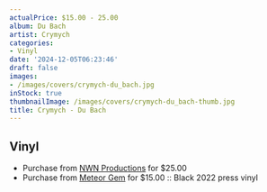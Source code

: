 ```yaml
---
actualPrice: $15.00 - 25.00
album: Du Bach
artist: Crymych
categories:
- Vinyl
date: '2024-12-05T06:23:46'
draft: false
images:
- /images/covers/crymych-du_bach.jpg
inStock: true
thumbnailImage: /images/covers/crymych-du_bach-thumb.jpg
title: Crymych - Du Bach
---
```


## Vinyl
* Purchase from [NWN Productions](http://shop.nwnprod.com/index.php?route=product/product&path=75&product_id=30151&sort=pd.name&order=ASC) for $25.00
* Purchase from [Meteor Gem](https://meteor-gem.com/products/used-crymych-du-bach-lp) for $15.00 :: Black 2022 press vinyl

